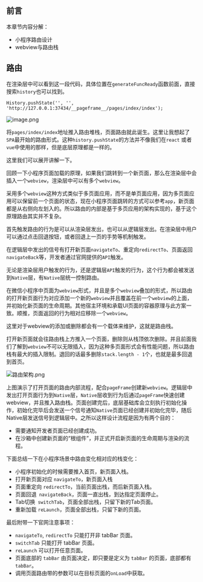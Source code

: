 ﻿## 前言

本章节内容分解：

- 小程序路由设计
- webview与路由栈

## 路由

在渲染层中可以看到这一段代码，具体位置在`generateFuncReady`函数前面，直接搜索`history`也可以找到。

```
History.pushState('', '', 'http://127.0.0.1:37434/__pageframe__/pages/index/index');
```

![image.png](https://p3-juejin.byteimg.com/tos-cn-i-k3u1fbpfcp/af8eb4ef849b459cbc179c496da8ed39~tplv-k3u1fbpfcp-watermark.image)

将`pages/index/index`地址推入路由堆栈，页面路由就此诞生。这里让我想起了`SPA`最开始的路由形式。这种`history.pushState`的方法并不像我们在`react` 或者 `vue`中使用的那样，但是底层原理都是一样的。

这里我们可以展开讲解一下。

回顾一下小程序页面加载的原理，如果我们跳转到一个新页面，那么在渲染层中会插入一个`webview`，渲染层中可以有多个`webview`。

采用多个`webview`这种方式类似于多页面应用，而不是单页面应用，因为多页面应用可以保留前一个页面的状态，现在小程序页面跳转的方式可以参考`app`，新页面都是从右侧向左划入的。所以路由的内部是基于多页应用的架构实现的，基于这个原理路由其实并不复杂。

首先触发路由的行为是可以从渲染层发出，也可以从逻辑层发出。在渲染层中用户可以通过点击回退按钮，或者回退上一页的手势等机制触发。

在逻辑层中发出的信号有打开新页面`navigateTo`、重定向`redirectTo`、页面返回`navigateBack`等，开发者通过官网提供的`API`触发。

无论是渲染层用户触发的行为，还是逻辑层`API`触发的行为，这个行为都会被发送到`Native`层，有`Native`层统一控制路由。

在微信小程序中页面为`webview`形式，并且是多个`webview`叠加的形式，所以路由的打开新页面行为对应添加一个新的`webview`并且覆盖在前一个`webview`的上面，并初始化新页面的生命周期。其他宿主环境和承载UI页面的容器原理与此方案一致。顺推，页面返回的行为相对应移除一个`webview`。

这里对于webview的添加或删除都会有一个载体来维护，这就是路由栈。

打开新页面就会往路由栈上方推入一个页面，删除则从栈顶依次删除。并且前面我们了解到`webview`不可以无限插入，因为这种多页面形式会有性能问题，所以路由栈有最大的插入限制。退回的话最多删除`stack.length - 1`个，也就是最多回退到首页。

![路由架构.png](https://p1-juejin.byteimg.com/tos-cn-i-k3u1fbpfcp/7d21182563a546e983f869c59975c788~tplv-k3u1fbpfcp-watermark.image)

上图演示了打开页面的路由内部流程，配合`pageFrame`创建新`webview`。逻辑层中发出打开页面行为到`Native`层，`Native`层收到行为后通过`pageFrame`快速创建webview，并且推入路由栈。页面创建完后，底层基础库会立刻执行初始化操作，初始化完毕后会发送一个信号通知`Native`页面已经创建并初始化完毕，随后Native层发送信号到逻辑层中。之所以这样设计流程是因为有两个目的：

- 需要通知开发者页面已经创建成功。
- 在沙箱中创建新页面的“根组件”，并正式开启新页面的生命周期与渲染的流程。

下面总结一下在小程序场景中路由变化相对应的栈变化：

- 小程序初始化的时候需要推入首页，新页面入栈。
- 打开新页面对应 `navigateTo`，新页面入栈
- 页面重定向 `redirectTo`，当前页面出栈，而后新页面入栈。
- 页面回退` navigateBack`，页面一直出栈，到达指定页面停止。
- Tab切换` switchTab`，页面全部出栈，只留下新的Tab页面。
- 重新加载 `reLaunch`，页面全部出栈，只留下新的页面。

最后附带一下官网注意事项：

-   `navigateTo`, `redirectTo` 只能打开非 tabBar 页面。
-   `switchTab` 只能打开 tabBar 页面。
-   `reLaunch` 可以打开任意页面。
-   页面底部的 `tabBar` 由页面决定，即只要是定义为 `tabBar` 的页面，底部都有 `tabBar`。
-   调用页面路由带的参数可以在目标页面的`onLoad`中获取。

